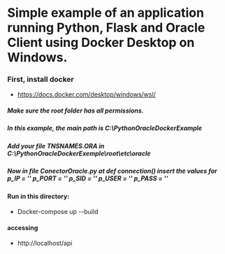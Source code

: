 # Simple example of an application running Python, Flask and Oracle Client using Docker Desktop on Windows.

### First, install docker
 * https://docs.docker.com/desktop/windows/wsl/



 ##### Make sure the root folder has all permissions.
 ##### In this example, the main path is C:\PythonOracleDockerExample
 ##### Add your file TNSNAMES.ORA in C:\PythonOracleDockerExemple\root\etc\oracle 
 ##### Now in file ConectorOracle.py at def connection() insert the values for p_IP = '' p_PORT = '' p_SID = '' p_USER = '' p_PASS = ''

#### Run in this directory:
 * Docker-compose up --build

#### accessing 
 * http://localhost/api
